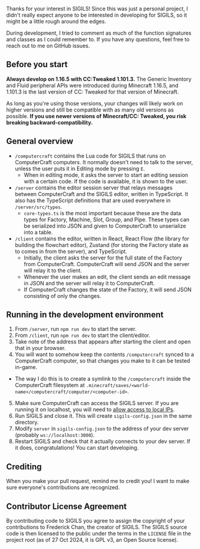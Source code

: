 Thanks for your interest in SIGILS! Since this was just a personal project, I didn't really expect anyone to be interested in developing for SIGILS, so it might be a little rough around the edges.

During development, I tried to comment as much of the function signatures and classes as I could remember to. If you have any questions, feel free to reach out to me on GitHub issues.

## Before you start
**Always develop on 1.16.5 with CC:Tweaked 1.101.3.** The Generic Inventory and Fluid peripheral APIs were introduced during Minecraft 1.16.5, and 1.101.3 is the last version of CC: Tweaked for that version of Minecraft.

As long as you're using those versions, your changes will likely work on higher versions and still be compatible with as many old versions as possible. **If you use newer versions of Minecraft/CC: Tweaked, you risk breaking backward-compatibility.**

## General overview
* `/computercraft` contains the Lua code for SIGILS that runs on ComputerCraft computers. It normally doesn't need to talk to the server, unless the user puts it in Editing mode by pressing `E`.
  * When in editing mode, it asks the server to start an editing session with a certain code. If the code is available, it is shown to the user.
* `/server` contains the editor session server that relays messages between ComputerCraft and the SIGILS editor, written in TypeScript. It also has the TypeScript definitions that are used everywhere in `/server/src/types`.
  * `core-types.ts` is the most important because these are the data types for Factory, Machine, Slot, Group, and Pipe. These types can be serialized into JSON and given to ComputerCraft to unserialize into a table.
* `/client` contains the editor, written in React, React Flow (the library for building the flowchart editor), Zustand (for storing the Factory state as to comes in from the server), and TypeScript.
  * Initially, the client asks the server for the full state of the Factory from ComputerCraft. ComputerCraft will send JSON and the server will relay it to the client.
  * Whenever the user makes an edit, the client sends an edit message in JSON and the server will relay it to ComputerCraft.
  * If ComputerCraft changes the state of the Factory, it will send JSON consisting of only the changes.

## Running in the development environment
1. From `/server`, run `npm run dev` to start the server.
2. From `/client`, run `npm run dev` to start the client/editor.
3. Take note of the address that appears after starting the client and open that in your browser.
4. You will want to somehow keep the contents `/computercraft` synced to a ComputerCraft computer, so that changes you make to it can be tested in-game.
  * The way I do this is to create a symlink to the `/computercraft` inside the ComputerCraft filesystem at `.minecraft/saves/<world-name>/computercraft/computer/<computer-id>`.
5. Make sure ComputerCraft can access the SIGILS server. If you are running it on localhost, you will need to [allow access to local IPs](https://tweaked.cc/guide/local_ips.html).
6. Run SIGILS and close it. This will create `sigils-config.json` in the same directory.
7. Modify `server` in `sigils-config.json` to the address of your dev server (probably `ws://localhost:3000`).
8. Restart SIGILS and check that it actually connects to your dev server. If it does, congratulations! You can start developing.

## Crediting
When you make your pull request, remind me to credit you! I want to make sure everyone's contributions are recognized.

## Contributor License Agreement
By contributing code to SIGILS you agree to assign the copyright of your contributions to Frederick Chan, the creator of SIGILS. The SIGILS source code is then licensed to the public under the terms in the `LICENSE` file in the project root (as of 27 Oct 2024, it is GPL v3, an Open Source license).
